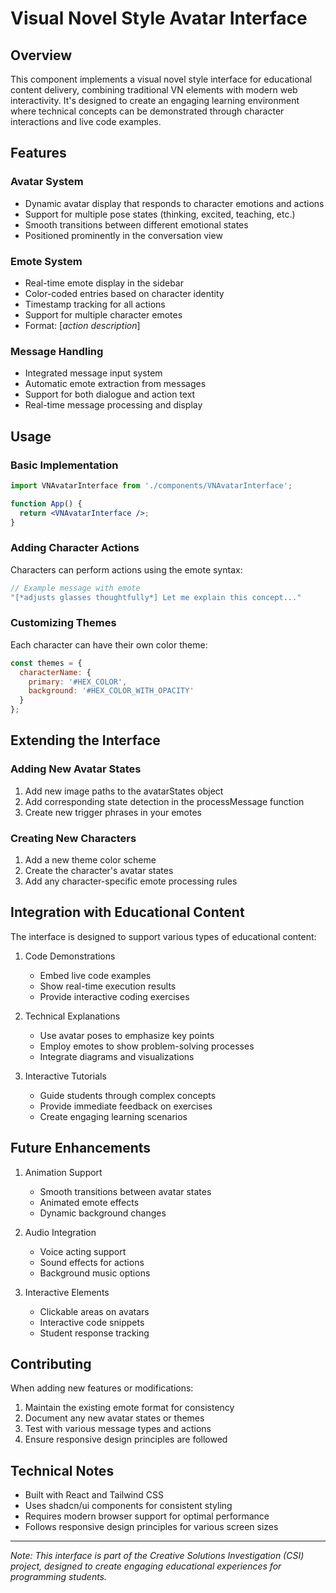 # Visual Novel Style Avatar Interface

## Overview

This component implements a visual novel style interface for educational content delivery, combining traditional VN elements with modern web interactivity. It's designed to create an engaging learning environment where technical concepts can be demonstrated through character interactions and live code examples.

## Features

### Avatar System
- Dynamic avatar display that responds to character emotions and actions
- Support for multiple pose states (thinking, excited, teaching, etc.)
- Smooth transitions between different emotional states
- Positioned prominently in the conversation view

### Emote System
- Real-time emote display in the sidebar
- Color-coded entries based on character identity
- Timestamp tracking for all actions
- Support for multiple character emotes
- Format: [*action description*]

### Message Handling
- Integrated message input system
- Automatic emote extraction from messages
- Support for both dialogue and action text
- Real-time message processing and display

## Usage

### Basic Implementation
```jsx
import VNAvatarInterface from './components/VNAvatarInterface';

function App() {
  return <VNAvatarInterface />;
}
```

### Adding Character Actions
Characters can perform actions using the emote syntax:
```javascript
// Example message with emote
"[*adjusts glasses thoughtfully*] Let me explain this concept..."
```

### Customizing Themes
Each character can have their own color theme:
```javascript
const themes = {
  characterName: {
    primary: '#HEX_COLOR',
    background: '#HEX_COLOR_WITH_OPACITY'
  }
};
```

## Extending the Interface

### Adding New Avatar States
1. Add new image paths to the avatarStates object
2. Add corresponding state detection in the processMessage function
3. Create new trigger phrases in your emotes

### Creating New Characters
1. Add a new theme color scheme
2. Create the character's avatar states
3. Add any character-specific emote processing rules

## Integration with Educational Content

The interface is designed to support various types of educational content:

1. Code Demonstrations
   - Embed live code examples
   - Show real-time execution results
   - Provide interactive coding exercises

2. Technical Explanations
   - Use avatar poses to emphasize key points
   - Employ emotes to show problem-solving processes
   - Integrate diagrams and visualizations

3. Interactive Tutorials
   - Guide students through complex concepts
   - Provide immediate feedback on exercises
   - Create engaging learning scenarios

## Future Enhancements

1. Animation Support
   - Smooth transitions between avatar states
   - Animated emote effects
   - Dynamic background changes

2. Audio Integration
   - Voice acting support
   - Sound effects for actions
   - Background music options

3. Interactive Elements
   - Clickable areas on avatars
   - Interactive code snippets
   - Student response tracking

## Contributing

When adding new features or modifications:
1. Maintain the existing emote format for consistency
2. Document any new avatar states or themes
3. Test with various message types and actions
4. Ensure responsive design principles are followed

## Technical Notes

- Built with React and Tailwind CSS
- Uses shadcn/ui components for consistent styling
- Requires modern browser support for optimal performance
- Follows responsive design principles for various screen sizes

---

*Note: This interface is part of the Creative Solutions Investigation (CSI) project, designed to create engaging educational experiences for programming students.*